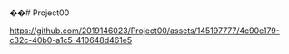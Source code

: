 ��#   P r o j e c t 0 0 
 
 

https://github.com/2019146023/Project00/assets/145197777/4c90e179-c32c-40b0-a1c5-410648d461e5

